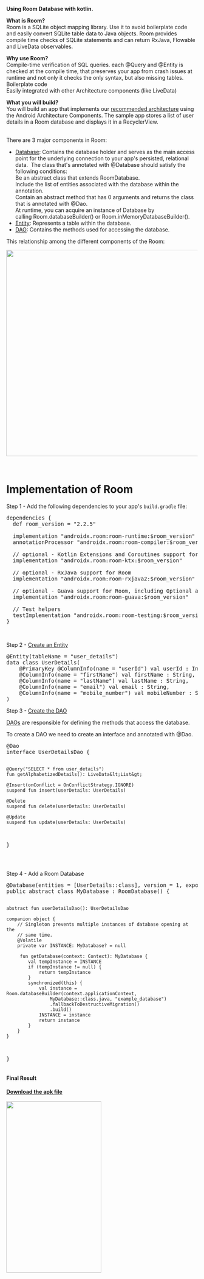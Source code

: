 <p><strong>Using Room Database with kotlin.</strong></p>
<p><strong>What is Room?</strong><br />Room is a SQLite object mapping library. Use it to avoid boilerplate code and easily convert SQLite table data to Java objects. Room provides compile time checks of SQLite statements and can return RxJava, Flowable and LiveData observables.</p>
<p><strong>Why use Room?</strong><br />Compile-time verification of SQL queries. each @Query and @Entity is checked at the compile time, that preserves your app from crash issues at runtime and not only it checks the only syntax, but also missing tables.<br />Boilerplate code<br />Easily integrated with other Architecture components (like LiveData)</p>
<p><strong>What you will build?</strong><br />You will build an app that implements our <a href="https://developer.android.com/topic/libraries/architecture/guide.html">recommended architecture</a> using the Android Architecture Components. The sample app stores a list of user details in a Room database and displays it in a RecyclerView.</p>
<p><br />There are 3 major components in Room:</p>
<ul>
<li><a href="https://developer.android.com/reference/androidx/room/Database">Database</a>:&nbsp;Contains the database holder and serves as the main access point for the underlying connection to your app's persisted, relational data.&nbsp; The class that's annotated with&nbsp;@Database&nbsp;should satisfy the following conditions:<br />Be an abstract class that extends&nbsp;RoomDatabase.<br />Include the list of entities associated with the database within the annotation.<br />Contain an abstract method that has 0 arguments and returns the class that is annotated with&nbsp;@Dao.<br />At runtime, you can acquire an instance of&nbsp;Database&nbsp;by calling&nbsp;Room.databaseBuilder()&nbsp;or&nbsp;Room.inMemoryDatabaseBuilder().</li>
<li><a href="https://developer.android.com/training/data-storage/room/defining-data">Entity</a>:&nbsp;Represents a table within the database.</li>
<li><a href="https://developer.android.com/training/data-storage/room/accessing-data">DAO</a>:&nbsp;Contains the methods used for accessing the database.</li>
</ul>
<p>This relationship among the different components of the Room:</p>
<p><img src="https://developer.android.com/images/training/data-storage/room_architecture.png" alt="" width="600" height="542" /></p>
<p>&nbsp;</p>
<h1 id="f7dd" class="kn jm ct bj bi jn fq ko fs kp kq kr ks kt ku kv kw" data-selectable-paragraph="">Implementation of Room</h1>
<p>Step 1 - Add the following dependencies to your app's&nbsp;<code dir="ltr" translate="no">build.gradle</code>&nbsp;file:</p>
<pre class="clear-for-copy"><span class="pln">dependencies </span><span class="pun">{</span><span class="pln"><br />&nbsp; </span><span class="kwd">def</span><span class="pln"> room_version </span><span class="pun">=</span> <span class="str">"2.2.5"</span><span class="pln"><br /><br />&nbsp; implementation </span><span class="str">"androidx.room:room-runtime:$room_version"</span><span class="pln"><br />&nbsp; annotationProcessor </span><span class="str">"androidx.room:room-compiler:$room_version"</span> <span class="com">// For Kotlin use kapt instead of annotationProcessor</span><span class="pln"><br /><br />&nbsp; </span><span class="com">// optional - Kotlin Extensions and Coroutines support for Room</span><span class="pln"><br />&nbsp; implementation </span><span class="str">"androidx.room:room-ktx:$room_version"</span><span class="pln"><br /><br />&nbsp; </span><span class="com">// optional - RxJava support for Room</span><span class="pln"><br />&nbsp; implementation </span><span class="str">"androidx.room:room-rxjava2:$room_version"</span><span class="pln"><br /><br />&nbsp; </span><span class="com">// optional - Guava support for Room, including Optional and ListenableFuture</span><span class="pln"><br />&nbsp; implementation </span><span class="str">"androidx.room:room-guava:$room_version"</span><span class="pln"><br /><br />&nbsp; </span><span class="com">// Test helpers</span><span class="pln"><br />&nbsp; testImplementation </span><span class="str">"androidx.room:room-testing:$room_version"</span><span class="pln"><br /></span><span class="pun">}<br /></span></pre>
<p>&nbsp;</p>

<p class="step-title">Step 2 - <a href="https://github.com/ashishgupta191193/recyclerview-room-databinding-viewmodel-livedata-diffutil/blob/master/app/src/main/java/dev/ashish/roomdatabase/entity/UserDetails.kt">Create an Entity</a></p>
<pre>@Entity(tableName = "user_details")
data class UserDetails(
    @PrimaryKey @ColumnInfo(name = "userId") val userId : Int,
    @ColumnInfo(name = "firstName") val firstName : String,
    @ColumnInfo(name = "lastName") val lastName : String,
    @ColumnInfo(name = "email") val email : String,
    @ColumnInfo(name = "mobile_number") val mobileNumber : String
)
</pre>
<p>Step 3 - <a href="https://github.com/ashishgupta191193/recyclerview-room-databinding-viewmodel-livedata-diffutil/blob/master/app/src/main/java/dev/ashish/roomdatabase/dao/UserDetailsDao.kt">Create the DAO</a></p>
<p id="0884" class="ii iw ct bj ik b il jz ix in ka iy ip kb iz ir kc ja it kd jb iv fh" data-selectable-paragraph=""><a class="cg dj ke kf kg kh" href="https://developer.android.com/topic/libraries/architecture/room.html#daos" target="_blank" rel="noopener nofollow">DAOs</a>&nbsp;are responsible for defining the methods that access the database.</p>
<p id="53c3" class="ii iw ct bj ik b il im ix in io iy ip iq iz ir is ja it iu jb iv fh" data-selectable-paragraph="">To create a DAO we need to create an interface and annotated with @Dao.</p>
<pre>
@Dao
interface UserDetailsDao {

    @Query("SELECT * from user_details")
    fun getAlphabetizedDetails(): LiveData&lt;List&gt;

    @Insert(onConflict = OnConflictStrategy.IGNORE)
    suspend fun insert(userDetails: UserDetails)

    @Delete
    suspend fun delete(userDetails: UserDetails)
    
    @Update
    suspend fun update(userDetails: UserDetails)

}
</pre>
<br/>
<p>Step 4 - Add a Room Database</p>
<pre>@Database(entities = [UserDetails::class], version = 1, exportSchema = false)
public abstract class MyDatabase : RoomDatabase() {

    abstract fun userDetailsDao(): UserDetailsDao

    companion object {
        // Singleton prevents multiple instances of database opening at the
        // same time.
        @Volatile
        private var INSTANCE: MyDatabase? = null

         fun getDatabase(context: Context): MyDatabase {
            val tempInstance = INSTANCE
            if (tempInstance != null) {
                return tempInstance
            }
            synchronized(this) {
                val instance = Room.databaseBuilder(context.applicationContext,
                    MyDatabase::class.java, "example_database")
                    .fallbackToDestructiveMigration()
                    .build()
                INSTANCE = instance
                return instance
            }
        }
    }
}
</pre>
<h4>Final Result<h4>
<a href="https://github.com/ashishgupta191193/recyclerview-room-databinding-viewmodel-livedata-diffutil/blob/master/app-debug.apk"> Download the apk file</a>
<br/><br/>
<img src="https://github.com/ashishgupta191193/recyclerview-room-databinding-viewmodel-livedata-diffutil/blob/master/output.gif" width="250" height="450" />
